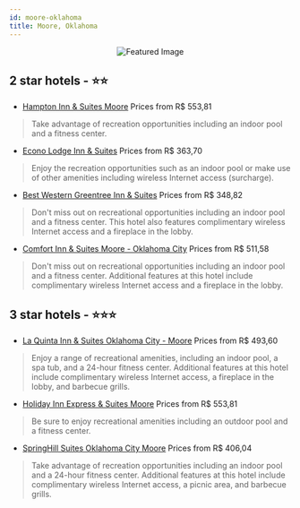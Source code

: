 ```yaml
---
id: moore-oklahoma
title: Moore, Oklahoma
---
```


<center><img src="https://i.travelapi.com/hotels/2000000/1550000/1545200/1545134/407dd2cf_z.jpg" alt="Featured Image" /></center>


##  2 star hotels - ⭐️⭐️

-    [Hampton Inn & Suites Moore](https://us.hurb.com/hotels/moore/hampton-inn-suites-moore-JNP-JP01227L?cmp=18055) Prices from R$ 553,81
   > Take advantage of recreation opportunities including an indoor pool and a fitness center.
-    [Econo Lodge Inn & Suites](https://us.hurb.com/hotels/moore/econo-lodge-inn-suites-JNP-JP400300?cmp=18055) Prices from R$ 363,70
   > Enjoy the recreation opportunities such as an indoor pool or make use of other amenities including wireless Internet access (surcharge).
-    [Best Western Greentree Inn & Suites](https://us.hurb.com/hotels/moore/best-western-greentree-inn-suites-JNP-JP197106?cmp=18055) Prices from R$ 348,82
   > Don't miss out on recreational opportunities including an indoor pool and a fitness center. This hotel also features complimentary wireless Internet access and a fireplace in the lobby.
-    [Comfort Inn & Suites Moore - Oklahoma City](https://us.hurb.com/hotels/moore/comfort-inn-suites-moore-oklahoma-city-JNP-JP00016T?cmp=18055) Prices from R$ 511,58
   > Don't miss out on recreational opportunities including an indoor pool and a fitness center. Additional features at this hotel include complimentary wireless Internet access and a fireplace in the lobby.

##  3 star hotels - ⭐️⭐️⭐️

-    [La Quinta Inn & Suites Oklahoma City - Moore](https://us.hurb.com/hotels/moore/la-quinta-inn-suites-oklahoma-city-moore-JNP-JP189753?cmp=18055) Prices from R$ 493,60
   > Enjoy a range of recreational amenities, including an indoor pool, a spa tub, and a 24-hour fitness center. Additional features at this hotel include complimentary wireless Internet access, a fireplace in the lobby, and barbecue grills.
-    [Holiday Inn Express & Suites Moore](https://us.hurb.com/hotels/moore/holiday-inn-express-suites-moore-JNP-JP00374S?cmp=18055) Prices from R$ 553,81
   > Be sure to enjoy recreational amenities including an outdoor pool and a fitness center.
-    [SpringHill Suites Oklahoma City Moore](https://us.hurb.com/hotels/moore/springhill-suites-oklahoma-city-moore-JNP-JP741753?cmp=18055) Prices from R$ 406,04
   > Take advantage of recreation opportunities including an indoor pool and a 24-hour fitness center. Additional features at this hotel include complimentary wireless Internet access, a picnic area, and barbecue grills.
